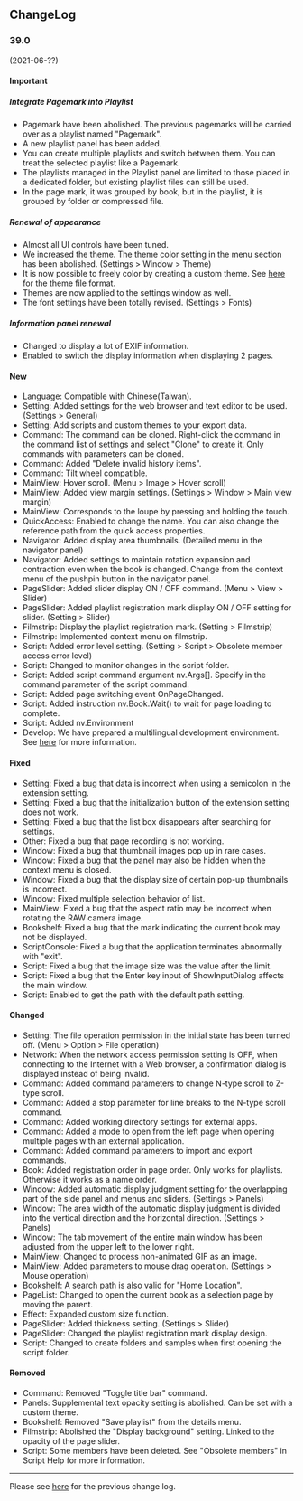 ## ChangeLog

### 39.0
(2021-06-??)

#### Important

##### Integrate Pagemark into Playlist

- Pagemark have been abolished. The previous pagemarks will be carried over as a playlist named "Pagemark".
- A new playlist panel has been added.
- You can create multiple playlists and switch between them. You can treat the selected playlist like a Pagemark.
- The playlists managed in the Playlist panel are limited to those placed in a dedicated folder, but existing playlist files can still be used.
- In the page mark, it was grouped by book, but in the playlist, it is grouped by folder or compressed file.

##### Renewal of appearance

- Almost all UI controls have been tuned.
- We increased the theme. The theme color setting in the menu section has been abolished. (Settings > Window > Theme)
- It is now possible to freely color by creating a custom theme. See [here](https://bitbucket.org/neelabo/neeview/wiki/Theme) for the theme file format.
- Themes are now applied to the settings window as well.
- The font settings have been totally revised. (Settings > Fonts)

##### Information panel renewal

- Changed to display a lot of EXIF information.
- Enabled to switch the display information when displaying 2 pages.

#### New

- Language: Compatible with Chinese(Taiwan).
- Setting: Added settings for the web browser and text editor to be used. (Settings > General)
- Setting: Add scripts and custom themes to your export data.
- Command: The command can be cloned. Right-click the command in the command list of settings and select "Clone" to create it. Only commands with parameters can be cloned.
- Command: Added "Delete invalid history items".
- Command: Tilt wheel compatible.
- MainView: Hover scroll. (Menu > Image > Hover scroll)
- MainView: Added view margin settings. (Settings > Window > Main view margin)
- MainView: Corresponds to the loupe by pressing and holding the touch.
- QuickAccess: Enabled to change the name. You can also change the reference path from the quick access properties.
- Navigator: Added display area thumbnails. (Detailed menu in the navigator panel)
- Navigator: Added settings to maintain rotation expansion and contraction even when the book is changed. Change from the context menu of the pushpin button in the navigator panel.
- PageSlider: Added slider display ON / OFF command. (Menu > View > Slider)
- PageSlider: Added playlist registration mark display ON / OFF setting for slider. (Setting > Slider)
- Filmstrip: Display the playlist registration mark. (Setting > Filmstrip)
- Filmstrip: Implemented context menu on filmstrip.
- Script: Added error level setting. (Setting > Script > Obsolete member access error level)
- Script: Changed to monitor changes in the script folder.
- Script: Added script command argument nv.Args[]. Specify in the command parameter of the script command.
- Script: Added page switching event OnPageChanged.
- Script: Added instruction nv.Book.Wait() to wait for page loading to complete.
- Script: Added nv.Environment
- Develop: We have prepared a multilingual development environment. See [here](https://bitbucket.org/neelabo/neeview/src/master/Language/Readme.md) for more information.

#### Fixed

- Setting: Fixed a bug that data is incorrect when using a semicolon in the extension setting.
- Setting: Fixed a bug that the initialization button of the extension setting does not work.
- Setting: Fixed a bug that the list box disappears after searching for settings.
- Other: Fixed a bug that page recording is not working.
- Window: Fixed a bug that thumbnail images pop up in rare cases.
- Window: Fixed a bug that the panel may also be hidden when the context menu is closed.
- Window: Fixed a bug that the display size of certain pop-up thumbnails is incorrect.
- Window: Fixed multiple selection behavior of list.
- MainView: Fixed a bug that the aspect ratio may be incorrect when rotating the RAW camera image.
- Bookshelf: Fixed a bug that the mark indicating the current book may not be displayed.
- ScriptConsole: Fixed a bug that the application terminates abnormally with "exit".
- Script: Fixed a bug that the image size was the value after the limit.
- Script: Fixed a bug that the Enter key input of ShowInputDialog affects the main window.
- Script: Enabled to get the path with the default path setting.

#### Changed

- Setting: The file operation permission in the initial state has been turned off. (Menu > Option > File operation)
- Network: When the network access permission setting is OFF, when connecting to the Internet with a Web browser, a confirmation dialog is displayed instead of being invalid.
- Command: Added command parameters to change N-type scroll to Z-type scroll.
- Command: Added a stop parameter for line breaks to the N-type scroll command.
- Command: Added working directory settings for external apps.
- Command: Added a mode to open from the left page when opening multiple pages with an external application.
- Command: Added command parameters to import and export commands.
- Book: Added registration order in page order. Only works for playlists. Otherwise it works as a name order.
- Window: Added automatic display judgment setting for the overlapping part of the side panel and menus and sliders. (Settings > Panels)
- Window: The area width of the automatic display judgment is divided into the vertical direction and the horizontal direction. (Settings > Panels)
- Window: The tab movement of the entire main window has been adjusted from the upper left to the lower right.
- MainView: Changed to process non-animated GIF as an image.
- MainView: Added parameters to mouse drag operation. (Settings > Mouse operation)
- Bookshelf: A search path is also valid for "Home Location".
- PageList: Changed to open the current book as a selection page by moving the parent.
- Effect: Expanded custom size function.
- PageSlider: Added thickness setting. (Settings > Slider)
- PageSlider: Changed the playlist registration mark display design.
- Script: Changed to create folders and samples when first opening the script folder.

#### Removed

- Command: Removed "Toggle title bar" command.
- Panels: Supplemental text opacity setting is abolished. Can be set with a custom theme.
- Bookshelf: Removed "Save playlist" from the details menu.
- Filmstrip: Abolished the "Display background" setting. Linked to the opacity of the page slider.
- Script: Some members have been deleted. See "Obsolete members" in Script Help for more information.

----

Please see [here](https://bitbucket.org/neelabo/neeview/wiki/ChangeLog) for the previous change log.
